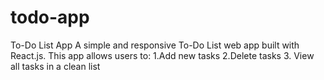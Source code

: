 # todo-app
 To-Do List App A simple and responsive To-Do List web app built with React.js. This app allows users to:   1.Add new tasks   2.Delete tasks  3. View all tasks in a clean list
